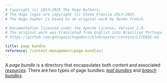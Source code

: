 ```yaml
---
# Copyright (c) 2013–2025 The Hugo Authors.
# The Hugo logos are copyright (c) Steve Francia 2013–2025.
# The Hugo Gopher is based on an original work by Renée French.

# Documentation licensed under the Apache License, Version 2.0.
# The original work was translated from English into Brazilian Portuguese.
# https://github.com/gohugoio/hugoDocs/blob/master/content/LICENSE.md

title: page bundle
reference: /content-management/page-bundles/
---
```


A _page bundle_ is a directory that encapsulates both content and associated [_resources_](g). There are two types of page bundles: [_leaf bundles_](g) and [_branch bundles_](g).
